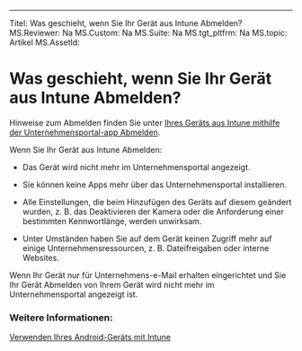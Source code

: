---
Titel: Was geschieht, wenn Sie Ihr Gerät aus Intune Abmelden?
MS.Reviewer: Na
MS.Custom: Na
MS.Suite: Na
MS.tgt_pltfrm: Na
MS.topic: Artikel
MS.AssetId:

# Was geschieht, wenn Sie Ihr Gerät aus Intune Abmelden?

Hinweise zum Abmelden finden Sie unter [Ihres Geräts aus Intune mithilfe der Unternehmensportal-app Abmelden](unenroll-your-device-from-intune-android.md).

Wenn Sie Ihr Gerät aus Intune Abmelden:

-   Das Gerät wird nicht mehr im Unternehmensportal angezeigt.

-   Sie können keine Apps mehr über das Unternehmensportal installieren.

-   Alle Einstellungen, die beim Hinzufügen des Geräts auf diesem geändert wurden, z. B. das Deaktivieren der Kamera oder die Anforderung einer bestimmten Kennwortlänge, werden unwirksam.

-   Unter Umständen haben Sie auf dem Gerät keinen Zugriff mehr auf einige Unternehmensressourcen, z. B. Dateifreigaben oder interne Websites.

Wenn Ihr Gerät nur für Unternehmens-e-Mail erhalten eingerichtet und Sie Ihr Gerät Abmelden von Ihrem Gerät wird nicht mehr im Unternehmensportal angezeigt ist. 

### Weitere Informationen:
[Verwenden Ihres Android-Geräts mit Intune](using-your-android-device-with-intune.md)

<!--HONumber=Mar16_HO3-->


